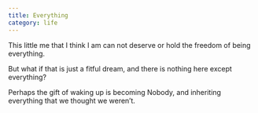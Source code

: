 ```yaml
---
title: Everything
category: life
---
```


﻿This little me
that I think I am
can not deserve
or hold
the freedom
of being everything.

But
what if
that is just a fitful dream,
and there is nothing here
except everything?

Perhaps the gift
of waking up
is becoming Nobody,
and inheriting everything
that we thought we weren’t.
